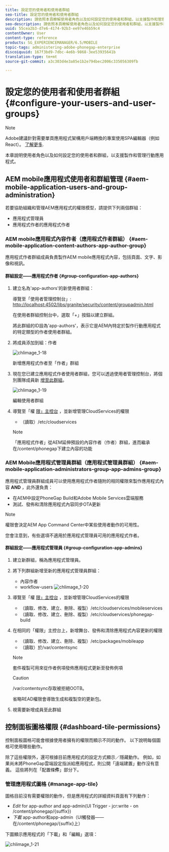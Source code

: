 ```yaml
---
title: 設定您的使用者和使用者群組
seo-title: 設定您的使用者和使用者群組
description: 請依照本頁瞭解使用者角色以及如何設定您的使用者和群組，以支援製作和管理行動應用程式。
seo-description: 請依照本頁瞭解使用者角色以及如何設定您的使用者和群組，以支援製作和管理行動應用程式。
uuid: 55cea2b3-d7e6-4174-92b3-ee97e46b59c4
contentOwner: User
content-type: reference
products: SG_EXPERIENCEMANAGER/6.5/MOBILE
topic-tags: administering-adobe-phonegap-enterprise
discoiquuid: 167f3bd9-7dbc-4e6b-9868-3ee53935641b
translation-type: tm+mt
source-git-commit: a3c303d4e3a85e1b2e794bec2006c335056309fb

---
```



# 設定您的使用者和使用者群組 {#configure-your-users-and-user-groups}

>[!NOTE]
>
>Adobe建議針對需要單頁應用程式架構用戶端轉換的專案使用SPA編輯器（例如React）。 [了解更多](/help/sites-developing/spa-overview.md).

本章說明使用者角色以及如何設定您的使用者和群組，以支援製作和管理行動應用程式。

## AEM mobile應用程式使用者和群組管理 {#aem-mobile-application-users-and-group-administration}

若要協助組織和管理AEM應用程式的權限模型，請提供下列兩個群組：

* 應用程式管理員
* 應用程式作者的應用程式作者

### AEM mobile應用程式內容作者（應用程式作者群組） {#aem-mobile-application-content-authors-app-author-group}

應用程式作者群組成員負責製作AEM mobile應用程式內容，包括頁面、文字、影像和視訊。

#### 群組設定——應用程式作者 {#group-configuration-app-authors}

1. 建立名為&#39;app-authors&#39;的新使用者群組：

   導覽至「使用者管理控制台」: [http://localhost:4502/libs/granite/security/content/groupadmin.html](http://localhost:4502/libs/granite/security/content/groupadmin.html)

   在使用者群組控制台中，選取「+」按鈕以建立群組。

   將此群組的ID設為&#39;app-authors&#39;，表示它是AEM內特定於製作行動應用程式的特定類型的作者使用者群組。

1. 將成員添加到組：作者

   ![chlimage_1-18](assets/chlimage_1-18.png)

   新增應用程式作者至「作者」群組

1. 現在您已建立應用程式作者使用者群組，您可以透過使用者管理控制台，將個別團隊成員新 [增至此群組](http://localhost:4502/libs/granite/security/content/useradmin.md)。

   ![chlimage_1-19](assets/chlimage_1-19.png)

   編輯使用者群組

1. 導覽至「權 [限」主控台](http://localhost:4502/useradmin) ，並新增管理CloudServices的權限

   * （讀取）/etc/cloudservices
   >[!NOTE]
   >
   >「應用程式作者」從AEM延伸預設的內容作者（作者）群組，進而繼承在/content/phonegap下建立內容的功能

### AEM Mobile應用程式管理員群組（應用程式管理員群組） {#aem-mobile-application-administrators-group-app-admins-group}

應用程式管理員群組成員可以使用應用程式作者隨附的相同權限來製作應用程式內容 **AND** ，此外還負責：

* 在AEM中設定PhoneGap Build和Adobe Mobile Services雲端服務
* 測試、發佈和清除應用程式內容同步OTA更新

>[!NOTE]
>
>權限會決定AEM App Command Center中某些使用者動作的可用性。
>
>您會注意到，有些選項不適用於應用程式管理員可用的應用程式作者。

#### 群組設定——應用程式管理員 {#group-configuration-app-admins}

1. 建立新群組，稱為應用程式管理員。
1. 將下列群組新增至新的應用程式管理員群組：

   * 內容作者
   * workflow-users
   ![chlimage_1-20](assets/chlimage_1-20.png)

1. 導覽至「權 [限」主控台](http://localhost:4502/useradmin) ，並新增管理CloudServices的權限

   * （讀取、修改、建立、刪除、複製）/etc/cloudservices/mobileservices
   * （讀取、修改、建立、刪除、複製）/etc/cloudservices/phonegap-build

1. 在相同的「權限」主控台上，新增舞台、發佈和清除應用程式內容更新的權限

   * （讀取、修改、建立、刪除、複製）/etc/packages/mobileapp
   * （讀取）於/var/contentsync
   >[!NOTE]
   >
   >套件複製可用來從作者例項發佈應用程式更新至發佈例項

   >[!CAUTION]
   >
   >/var/contentsync存取被拒絕OOTB。
   >
   >省略READ權限會導致生成和複製空的更新包。

1. 視需要新增成員至此群組

## 控制面板圖格權限 {#dashboard-tile-permissions}

控制面板圖格可能會根據使用者擁有的權限而顯示不同的動作。 以下說明每個圖格可使用哪些動作。

除了這些權限外，還可根據目前應用程式的設定方式顯示／隱藏動作。 例如，如果尚未將PhoneGap雲端設定指派給應用程式，則公開「遠端建置」動作沒有意義。 這些將列在「配置條&#x200B;**件**」部分下。

### 管理應用程式圖格 {#manage-app-tile}

圖格目前沒有需要權限的動作，但是應用程式的詳細資料頁面有下列動作：

* *Edit* for app-author and app-admin(UI Trigger - jcr:write - on /content/phonegap/{suffix})
* *下載* app-author和app-admin（UI觸發器——在/content/phonegap/{suffix}上）

下圖顯示應用程式的「下載」和「編輯」選項：

![chlimage_1-21](assets/chlimage_1-21.png)

